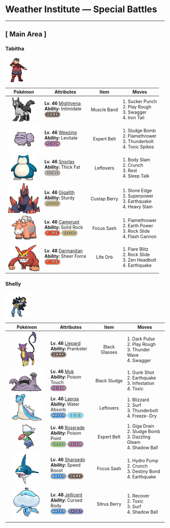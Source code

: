 # Weather Institute — Special Battles

---

## [ Main Area ]

### Tabitha

![Tabitha](../../assets/important_trainers/tabitha.png "Tabitha")

| Pokémon | Attributes | Item | Moves |
|:-------:|------------|:----:|-------|
| ![Mightyena](../../assets/sprites/mightyena/front.gif "Mightyena: Mightyena travel and act as a pack in the wild. The memory of its life in the wild compels the Pokémon to obey only those Trainers that it recognizes to possess superior skill.") | **Lv. 46** [Mightyena](../../pokemon/mightyena.md)<br>**Ability:** Intimidate<br>![dark](../../assets/types/dark.png) | Muscle Band | 1. Sucker Punch<br>2. Play Rough<br>3. Swagger<br>4. Iron Tail |
| ![Weezing](../../assets/sprites/weezing/front.gif "Weezing: Weezing alternately shrinks and inflates its twin bodies to mix together toxic gases inside. The more the gases are mixed, the more powerful the toxins become. The Pokémon also becomes more putrid.") | **Lv. 46** [Weezing](../../pokemon/weezing.md)<br>**Ability:** Levitate<br>![poison](../../assets/types/poison.png) | Expert Belt | 1. Sludge Bomb<br>2. Flamethrower<br>3. Thunderbolt<br>4. Toxic Spikes |
| ![Snorlax](../../assets/sprites/snorlax/front.gif "Snorlax: Snorlax’s typical day consists of nothing more than eating and sleeping. It is such a docile Pokémon that there are children who use its expansive belly as a place to play.") | **Lv. 46** [Snorlax](../../pokemon/snorlax.md)<br>**Ability:** Thick Fat<br>![normal](../../assets/types/normal.png) | Leftovers | 1. Body Slam<br>2. Crunch<br>3. Rest<br>4. Sleep Talk |
| ![Gigalith](../../assets/sprites/gigalith/front.gif "Gigalith: Compressing the energy from its internal core lets it fire off an attack capable of blowing away a mountain.") | **Lv. 46** [Gigalith](../../pokemon/gigalith.md)<br>**Ability:** Sturdy<br>![rock](../../assets/types/rock.png) | Custap Berry | 1. Stone Edge<br>2. Superpower<br>3. Earthquake<br>4. Heavy Slam |
| ![Camerupt](../../assets/sprites/camerupt/front.gif "Camerupt: The humps on Camerupt’s back are formed by a transformation of its bones. They sometimes blast out molten magma. This Pokémon apparently erupts often when it is enraged.") | **Lv. 46** [Camerupt](../../pokemon/camerupt.md)<br>**Ability:** Solid Rock<br>![fire](../../assets/types/fire.png) ![ground](../../assets/types/ground.png) | Focus Sash | 1. Flamethrower<br>2. Earth Power<br>3. Rock Slide<br>4. Flash Cannon |
| ![Darmanitan](../../assets/sprites/darmanitan-standard/front.gif "Darmanitan: Its internal fire burns at 2,500 degrees Fahrenheit, making enough power that it can destroy a dump truck with one punch.") | **Lv. 48** [Darmanitan](../../pokemon/darmanitan-standard.md)<br>**Ability:** Sheer Force<br>![fire](../../assets/types/fire.png) | Life Orb | 1. Flare Blitz<br>2. Rock Slide<br>3. Zen Headbutt<br>4. Earthquake |
### Shelly

![Shelly](../../assets/important_trainers/shelly.png "Shelly")

| Pokémon | Attributes | Item | Moves |
|:-------:|------------|:----:|-------|
| ![Liepard](../../assets/sprites/liepard/front.gif "Liepard: Stealthily, it sneaks up on its target, striking from behind before its victim has a chance to react.") | **Lv. 46** [Liepard](../../pokemon/liepard.md)<br>**Ability:** Prankster<br>![dark](../../assets/types/dark.png) | Black Glasses | 1. Dark Pulse<br>2. Play Rough<br>3. Thunder Wave<br>4. Swagger |
| ![Muk](../../assets/sprites/muk/front.gif "Muk: This Pokémon’s favorite food is anything that is repugnantly filthy. In dirty towns where people think nothing of throwing away litter on the streets, Muk are certain to gather.") | **Lv. 46** [Muk](../../pokemon/muk.md)<br>**Ability:** Poison Touch<br>![poison](../../assets/types/poison.png) | Black Sludge | 1. Gunk Shot<br>2. Earthquake<br>3. Infestation<br>4. Toxic |
| ![Lapras](../../assets/sprites/lapras/front.gif "Lapras: People have driven Lapras almost to the point of extinction. In the evenings, this Pokémon is said to sing plaintively as it seeks what few others of its kind still remain.") | **Lv. 46** [Lapras](../../pokemon/lapras.md)<br>**Ability:** Water Absorb<br>![water](../../assets/types/water.png) ![ice](../../assets/types/ice.png) | Leftovers | 1. Blizzard<br>2. Surf<br>3. Thunderbolt<br>4. Freeze-Dry |
| ![Roserade](../../assets/sprites/roserade/front.gif "Roserade: With the movements of a dancer, it strikes with whips that are densely lined with poison thorns.") | **Lv. 46** [Roserade](../../pokemon/roserade.md)<br>**Ability:** Poison Point<br>![grass](../../assets/types/grass.png) ![poison](../../assets/types/poison.png) | Expert Belt | 1. Giga Drain<br>2. Sludge Bomb<br>3. Dazzling Gleam<br>4. Shadow Ball |
| ![Sharpedo](../../assets/sprites/sharpedo/front.gif "Sharpedo: Sharpedo can swim at speeds of up to 75 mph by jetting seawater out of its backside. This Pokémon’s drawback is its inability to swim long distances.") | **Lv. 46** [Sharpedo](../../pokemon/sharpedo.md)<br>**Ability:** Speed Boost<br>![water](../../assets/types/water.png) ![dark](../../assets/types/dark.png) | Focus Sash | 1. Hydro Pump<br>2. Crunch<br>3. Destiny Bond<br>4. Earthquake |
| ![Jellicent](../../assets/sprites/jellicent/front.gif "Jellicent: The fate of the ships and crew that wander into Jellicent’s habitat: all sunken, all lost, all vanished.") | **Lv. 48** [Jellicent](../../pokemon/jellicent.md)<br>**Ability:** Cursed Body<br>![water](../../assets/types/water.png) ![ghost](../../assets/types/ghost.png) | Sitrus Berry | 1. Recover<br>2. Toxic<br>3. Surf<br>4. Shadow Ball |

